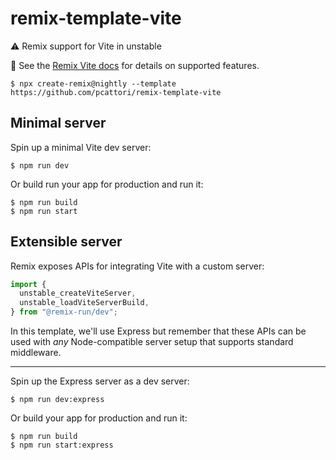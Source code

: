 # remix-template-vite

⚠️ Remix support for Vite in unstable

📖 See the [Remix Vite docs][remix-vite-docs] for details on supported features.

```shellscript
$ npx create-remix@nightly --template https://github.com/pcattori/remix-template-vite
```

## Minimal server

Spin up a minimal Vite dev server:

```shellscript
$ npm run dev
```

Or build run your app for production and run it:

```shellscript
$ npm run build
$ npm run start
```

## Extensible server

Remix exposes APIs for integrating Vite with a custom server:

```ts
import {
  unstable_createViteServer,
  unstable_loadViteServerBuild,
} from "@remix-run/dev";
```

In this template, we'll use Express but remember that these APIs can be used with _any_ Node-compatible server setup that supports standard middleware.

---

Spin up the Express server as a dev server:

```shellscript
$ npm run dev:express
```

Or build your app for production and run it:

```shellscript
$ npm run build
$ npm run start:express
```

[remix-vite-docs]: https://remix.run/docs/en/dev/future/vite
